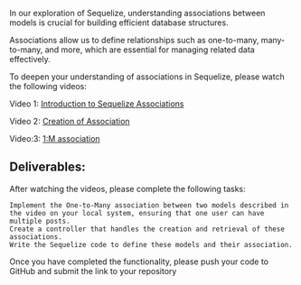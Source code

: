 In our exploration of Sequelize, understanding associations between models is crucial for building efficient database structures.

Associations allow us to define relationships such as one-to-many, many-to-many, and more, which are essential for managing related data effectively.

To deepen your understanding of associations in Sequelize, please watch the following videos:

Video 1: [Introduction to Sequelize Associations](https://drive.google.com/file/d/1OWhbDTm8StnRZ66zWw6iSIlR0vrD2vjl/view?usp=sharing)

Video 2: [Creation of Association](https://drive.google.com/file/d/1IRlqXu-6lQ4MRfcnVyS3gUVk2jrhDS5h/view?usp=sharing)

Video:3: [1:M association](https://drive.google.com/file/d/1zK7QxX7N7Ziw-MgvFJkZbqF9x8Z3dLWk/view?usp=sharing)

## Deliverables:

After watching the videos, please complete the following tasks:

    Implement the One-to-Many association between two models described in the video on your local system, ensuring that one user can have multiple posts.
    Create a controller that handles the creation and retrieval of these associations.
    Write the Sequelize code to define these models and their association.

Once you have completed the functionality, please push your code to GitHub and submit the link to your repository
